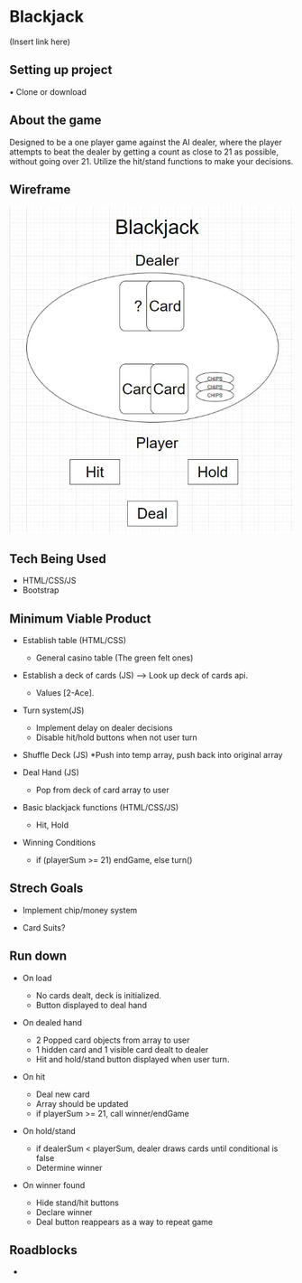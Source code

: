 # Blackjack
(Insert link here)

## Setting up project
• Clone or download

## About the game
Designed to be a one player game against the AI dealer, where the player attempts to beat the dealer by getting a count as close to 21 as possible, without going over 21. Utilize the hit/stand functions to make your decisions. 

## Wireframe
![Wireframe](https://github.com/Eryoung-610/Blackjack/blob/master/BlackjackWireframe.JPG)

## Tech Being Used
* HTML/CSS/JS
* Bootstrap

## Minimum Viable Product
* Establish table (HTML/CSS)
  * General casino table (The green felt ones)

* Establish a deck of cards (JS) --> Look up deck of cards api.
  * Values [2-Ace].
  
* Turn system(JS)
  * Implement delay on dealer decisions
  * Disable hit/hold buttons when not user turn
 
* Shuffle Deck (JS)
  *Push into temp array, push back into original array

* Deal Hand (JS)
  * Pop from deck of card array to user
  
* Basic blackjack functions (HTML/CSS/JS)
  * Hit, Hold

* Winning Conditions
  * if (playerSum >= 21) endGame, else turn()
 
## Strech Goals

* Implement chip/money system

* Card Suits?

## Run down

* On load
  * No cards dealt, deck is initialized.
  * Button displayed to deal hand
  
* On dealed hand
  * 2 Popped card objects from array to user
  * 1 hidden card and 1 visible card dealt to dealer
  * Hit and hold/stand button displayed when user turn.
  
* On hit
  * Deal new card
  * Array should be updated
  * if playerSum >= 21, call winner/endGame
  
* On hold/stand
  * if dealerSum < playerSum, dealer draws cards until conditional is false
  * Determine winner
  
* On winner found
  * Hide stand/hit buttons
  * Declare winner
  * Deal button reappears as a way to repeat game

## Roadblocks

*
